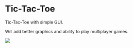 Tic-Tac-Toe
===========

Tic-Tac-Toe with simple GUI. 

Will add better graphics and ability to play multiplayer games. 

![](http://i.imgur.com/uyCtzuT.png)
